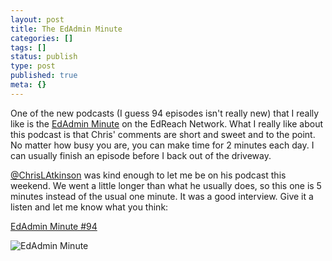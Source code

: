 ```yaml
---
layout: post
title: The EdAdmin Minute
categories: []
tags: []
status: publish
type: post
published: true
meta: {}
---
```


One of the new podcasts (I guess 94 episodes isn't really new) that I really like is the 
[EdAdmin Minute](http://edreach.us/channel/ed-admin/) on the EdReach Network. What I really like about this podcast is that Chris' comments are short and sweet and to the point. No matter how busy you are, you can make time for 2 minutes each day. I can usually finish an episode before I back out of the driveway.


[@ChrisLAtkinson](http://twitter.com/chrislatkinson) was kind enough to let me be on his podcast this weekend. We went a little longer than what he usually does, so this one is 5 minutes instead of the usual one minute. It was a good interview. Give it a listen and let me know what you think:


[EdAdmin Minute #94](http://edreach.us/podcast/the-edadmin-minute-94-five-questions-with-the-paperless-principal/)


![EdAdmin Minute](http://edreach.us/wp-content/uploads/2012/09/EdAdmin-Banner.png)
